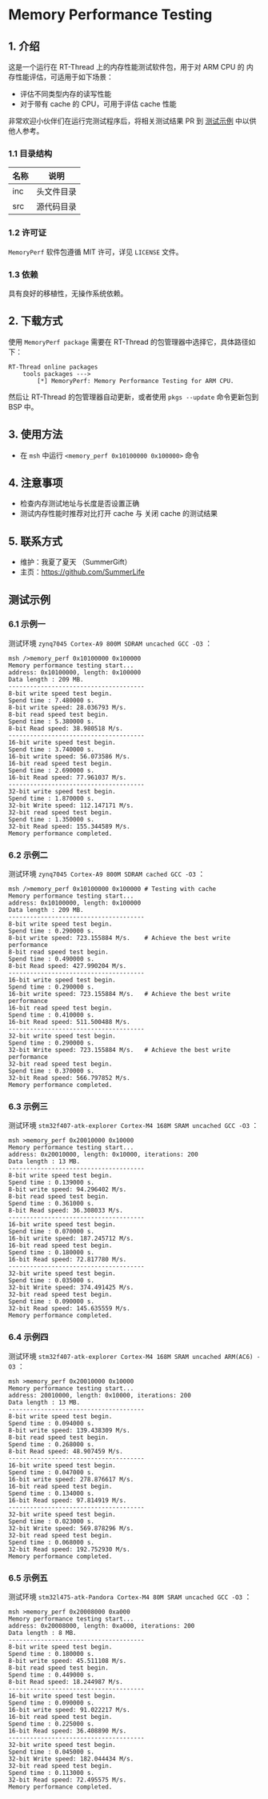 # Memory Performance Testing

## 1. 介绍

这是一个运行在 RT-Thread 上的内存性能测试软件包，用于对 ARM CPU 的 内存性能评估，可适用于如下场景：

- 评估不同类型内存的读写性能
- 对于带有 cache 的 CPU，可用于评估 cache 性能

非常欢迎小伙伴们在运行完测试程序后，将相关测试结果 PR 到 [测试示例](#测试示例) 中以供他人参考。

### 1.1 目录结构

| 名称 | 说明 |
| ---- | ---- |
| inc  | 头文件目录 |
| src  | 源代码目录 |

### 1.2 许可证

`MemoryPerf` 软件包遵循 MIT 许可，详见 `LICENSE` 文件。

### 1.3 依赖

具有良好的移植性，无操作系统依赖。

## 2. 下载方式

使用 `MemoryPerf package` 需要在 RT-Thread 的包管理器中选择它，具体路径如下：

```
RT-Thread online packages
    tools packages --->
        [*] MemoryPerf: Memory Performance Testing for ARM CPU.
```

然后让 RT-Thread 的包管理器自动更新，或者使用 `pkgs --update` 命令更新包到 BSP 中。

## 3. 使用方法

- 在 `msh` 中运行  `<memory_perf 0x10100000 0x100000>` 命令

## 4. 注意事项

- 检查内存测试地址与长度是否设置正确
- 测试内存性能时推荐对比打开 cache 与 关闭 cache 的测试结果

## 5. 联系方式

* 维护：我夏了夏天 （SummerGift）
* 主页：https://github.com/SummerLife

## 测试示例

### 6.1 示例一

测试环境 `zynq7045 Cortex-A9 800M SDRAM uncached GCC -O3` ：

```shell
msh />memory_perf 0x10100000 0x100000
Memory performance testing start...
address: 0x10100000, length: 0x100000
Data length : 209 MB.
--------------------------------------
8-bit write speed test begin.
Spend time : 7.480000 s.
8-bit write speed: 28.036793 M/s.
8-bit read speed test begin.
Spend time : 5.380000 s.
8-bit Read speed: 38.980518 M/s.
--------------------------------------
16-bit write speed test begin.
Spend time : 3.740000 s.
16-bit write speed: 56.073586 M/s.
16-bit read speed test begin.
Spend time : 2.690000 s.
16-bit Read speed: 77.961037 M/s.
--------------------------------------
32-bit write speed test begin.
Spend time : 1.870000 s.
32-bit Write speed: 112.147171 M/s.
32-bit read speed test begin.
Spend time : 1.350000 s.
32-bit Read speed: 155.344589 M/s.
Memory performance completed.
```

### 6.2 示例二

测试环境  `zynq7045 Cortex-A9 800M SDRAM cached GCC -O3` ：

```shell
msh />memory_perf 0x10100000 0x100000 # Testing with cache
Memory performance testing start...
address: 0x10100000, length: 0x100000
Data length : 209 MB.
--------------------------------------
8-bit write speed test begin.
Spend time : 0.290000 s.
8-bit write speed: 723.155884 M/s.    # Achieve the best write performance
8-bit read speed test begin.
Spend time : 0.490000 s.
8-bit Read speed: 427.990204 M/s.
--------------------------------------
16-bit write speed test begin.
Spend time : 0.290000 s.
16-bit write speed: 723.155884 M/s.   # Achieve the best write performance
16-bit read speed test begin.
Spend time : 0.410000 s.
16-bit Read speed: 511.500488 M/s.
--------------------------------------
32-bit write speed test begin.
Spend time : 0.290000 s.
32-bit Write speed: 723.155884 M/s.   # Achieve the best write performance
32-bit read speed test begin.
Spend time : 0.370000 s.
32-bit Read speed: 566.797852 M/s.
Memory performance completed.
```

### 6.3 示例三

测试环境  `stm32f407-atk-explorer Cortex-M4 168M SRAM uncached GCC -O3` ：

```shell
msh >memory_perf 0x20010000 0x10000
Memory performance testing start...
address: 0x20010000, length: 0x10000, iterations: 200
Data length : 13 MB.
--------------------------------------
8-bit write speed test begin.
Spend time : 0.139000 s.
8-bit write speed: 94.296402 M/s.
8-bit read speed test begin.
Spend time : 0.361000 s.
8-bit Read speed: 36.308033 M/s.
--------------------------------------
16-bit write speed test begin.
Spend time : 0.070000 s.
16-bit write speed: 187.245712 M/s.
16-bit read speed test begin.
Spend time : 0.180000 s.
16-bit Read speed: 72.817780 M/s.
--------------------------------------
32-bit write speed test begin.
Spend time : 0.035000 s.
32-bit Write speed: 374.491425 M/s.
32-bit read speed test begin.
Spend time : 0.090000 s.
32-bit Read speed: 145.635559 M/s.
Memory performance completed.
```

### 6.4 示例四

测试环境  `stm32f407-atk-explorer Cortex-M4 168M SRAM uncached ARM(AC6) -O3` ：

```shell
msh >memory_perf 0x20010000 0x10000
Memory performance testing start...
address: 20010000, length: 0x10000, iterations: 200
Data length : 13 MB.
--------------------------------------
8-bit write speed test begin.
Spend time : 0.094000 s.
8-bit write speed: 139.438309 M/s.
8-bit read speed test begin.
Spend time : 0.268000 s.
8-bit Read speed: 48.907459 M/s.
--------------------------------------
16-bit write speed test begin.
Spend time : 0.047000 s.
16-bit write speed: 278.876617 M/s.
16-bit read speed test begin.
Spend time : 0.134000 s.
16-bit Read speed: 97.814919 M/s.
--------------------------------------
32-bit write speed test begin.
Spend time : 0.023000 s.
32-bit Write speed: 569.878296 M/s.
32-bit read speed test begin.
Spend time : 0.068000 s.
32-bit Read speed: 192.752930 M/s.
Memory performance completed.
```

### 6.5 示例五

测试环境  `stm32l475-atk-Pandora Cortex-M4 80M SRAM uncached GCC -O3` ：

```shell
msh >memory_perf 0x20008000 0xa000
Memory performance testing start...
address: 0x20008000, length: 0xa000, iterations: 200
Data length : 8 MB.
--------------------------------------
8-bit write speed test begin.
Spend time : 0.180000 s.
8-bit write speed: 45.511108 M/s.
8-bit read speed test begin.
Spend time : 0.449000 s.
8-bit Read speed: 18.244987 M/s.
--------------------------------------
16-bit write speed test begin.
Spend time : 0.090000 s.
16-bit write speed: 91.022217 M/s.
16-bit read speed test begin.
Spend time : 0.225000 s.
16-bit Read speed: 36.408890 M/s.
--------------------------------------
32-bit write speed test begin.
Spend time : 0.045000 s.
32-bit Write speed: 182.044434 M/s.
32-bit read speed test begin.
Spend time : 0.113000 s.
32-bit Read speed: 72.495575 M/s.
Memory performance completed.
```

